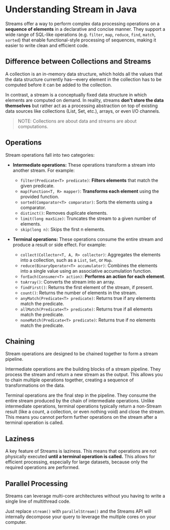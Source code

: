 # Understanding Stream in Java

Streams offer a way to perform complex data processing operations on a **sequence of elements** in a declarative and concise manner. They support a wide range of SQL-like operations (e.g. `filter`, `map`, `reduce`, `find`, `match`, `sorted`) that enable functional-style processing of sequences, making it easier to write clean and efficient code.

## Difference between Collections and Streams

A collection is an in-memory data structure, which holds all the values that the data structure currently has—every element in the collection has to be computed before it can be added to the collection.

In contrast, a stream is a conceptually fixed data structure in which elements are computed on demand. In reality, streams **don't store the data themselves** but rather act as a processing abstraction on top of existing data sources like collections (List, Set, etc.), arrays, or even I/O channels.

> NOTE: Collections are about data and streams are about computations.

## Operations

Stream operations fall into two categories:

- **Intermediate operations:** These operations transform a stream into another stream. For example:

  - `filter(Predicate<T> predicate)`: **Filters elements** that match the given predicate.
  - `map(Function<T, R> mapper)`: **Transforms each element** using the provided function.
  - `sorted(Comparator<T> comparator)`: Sorts the elements using a comparator.
  - `distinct()`: Removes duplicate elements.
  - `limit(long maxSize)`: Truncates the stream to a given number of elements.
  - `skip(long n)`: Skips the first n elements.

- **Terminal operations:** These operations consume the entire stream and produce a result or side effect. For example:

  - `collect(Collector<T, A, R> collector)`: Aggregates the elements into a collection, such as a `List`, `Set`, or `Map`.
  - `reduce(BinaryOperator<T> accumulator)`: Combines the elements into a single value using an associative accumulation function.
  - `forEach(Consumer<T> action)`: **Performs an action for each element**.
  - `toArray()`: Converts the stream into an array.
  - `findFirst()`: Returns the first element of the stream, if present.
  - `count()`: Returns the number of elements in the stream.
  - `anyMatch(Predicate<T> predicate)`: Returns true if any elements match the predicate.
  - `allMatch(Predicate<T> predicate)`: Returns true if all elements match the predicate.
  - `noneMatch(Predicate<T> predicate)`: Returns true if no elements match the predicate.

## Chaining

Stream operations are designed to be chained together to form a stream pipeline.

Intermediate operations are the building blocks of a stream pipeline. They process the stream and return a new stream as the output. This allows you to chain multiple operations together, creating a sequence of transformations on the data.

Terminal operations are the final step in the pipeline. They consume the entire stream produced by the chain of intermediate operations. Unlike intermediate operations, terminal operations typically return a non-Stream result (like a count, a collection, or even nothing void) and close the stream. This means you cannot perform further operations on the stream after a terminal operation is called.

## Laziness

A key feature of Streams is laziness. This means that operations are not physically executed **until a terminal operation is called.** This allows for efficient processing, especially for large datasets, because only the required operations are performed.

## Parallel Processing

Streams can leverage multi-core architectures without you having to write a single line of multithread code.

Just replace `stream()` with `parallelStream()` and the Streams API will internally decompose your query to leverage the multiple cores on your computer.
